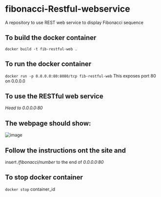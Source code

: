 # fibonacci-Restful-webservice
A repository to use REST web service to display Fibonacci sequence


## To build the docker container
```docker build -t fib-restful-web .```

## To run the docker container
```docker run -p 0.0.0.0:80:8080/tcp fib-restful-web```
This exposes port 80 on 0.0.0.0

## To use the RESTful web service
*Head to 0.0.0.0:80*

## The webpage should show:
![image](chadgavin/fibonacci-Restful-webservice/image.png)

## Follow the instructions ont the site and
insert */fibonacci/number* to the end of  *0.0.0.0:80* 

## To stop docker container 
```docker stop``` container_id
